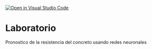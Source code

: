 [![Open in Visual Studio Code](https://classroom.github.com/assets/open-in-vscode-c66648af7eb3fe8bc4f294546bfd86ef473780cde1dea487d3c4ff354943c9ae.svg)](https://classroom.github.com/online_ide?assignment_repo_id=9375397&assignment_repo_type=AssignmentRepo)
# Laboratorio
Pronostico de la resistencia del concreto usando redes neuronales
